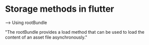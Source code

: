 # Storage methods in flutter

--> Using rootBundle

"The rootBundle provides a load method that can be used to load the content of an asset file asynchronously."